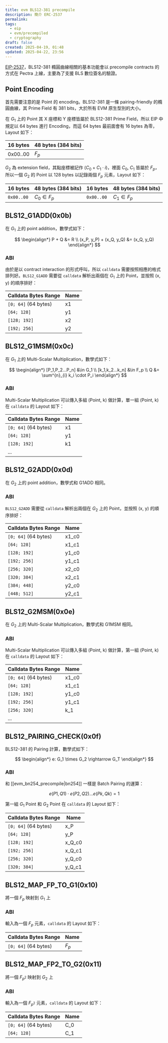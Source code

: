 ```yaml
---
title: evm BLS12-381 precompile
description: 簡介 ERC-2537
permalink: 
tags:
  - eip
  - evm/precompiled
  - cryptography
draft: false
created: 2025-04-19, 01:48
updated: 2025-04-22, 23:56
---
```

[EIP-2537](https://eips.ethereum.org/EIPS/eip-2537)，BLS12-381 橢圓曲線相關的基本功能會以 precompile contracts 的方式在 Pectra 上線，主要為了支援 BLS 數位簽名的驗證。

## Point Encoding

首先需要注意的是 Point 的 encoding。BLS12-381 是一條 pairing-friendly 的橢圓曲線，其 Prime Field 有 381 bits，大於所有 EVM 原生型別的大小。

在 $G_1$ 上的 Point 其 X 座標和 Y 座標皆屬於 BLS12-381 Prime Field，所以 EIP 中規定以 64 bytes 進行 Encoding，而這 64 bytes 最前面會有 16 bytes 為零，Layout 如下：

| 16 bytes | 48 bytes (384 bits) |
| -------- | ------------------- |
| 0x00..00 | $F_p$               |

$G_2$ 為 extension field，其點座標被記作 $(C_0 + C_1 \cdot i)$，裡面 $C_0,\ C_1$ 皆屬於 $F_p$，所以一個 $G_2$ 的 Point 以 128 bytes 以記錄兩個 $F_p$ 元素，Layout 如下：

| 16 bytes   | 48 bytes (384 bits) | 16 bytes   | 48 bytes (384 bits) |
| ---------- | ------------------- | ---------- | ------------------- |
| `0x00..00` | $C_0 \in F_p$       | `0x00..00` | $C_1 \in F_p$       |

## BLS12_G1ADD(0x0b)

在 $G_1$ 上的 point addition，數學式如下：

$$
\begin{align*}
P + Q &= R \\ 
(x_P, y_P) + (x_Q, y_Q) &= (x_Q, y_Q)
\end{align*}
$$

### ABI

由於是以 contract interaction 的形式呼叫，所以 `calldata` 需要按照相應的格式排列好。`BLS12_G1ADD` 需要從 `calldata` 解析出兩個在 $G_1$ 上的 Point，並按照 (x, y) 的順序排好：

| Calldata Bytes Range | Name |
| -------------------- | ---- |
| `[0; 64]` (64 bytes) | x1   |
| `[64; 128]`          | y1   |
| `[128; 192]`         | x2   |
| `[192; 256]`         | y2   |

## BLS12_G1MSM(0x0c)

在 $G_1$ 上的 Multi-Scalar Multiplication，數學式如下：

$$
\begin{align*}
[P_1,P_2...P_n] &\in G_1 \\ 
[k_1,k_2...k_n] &\in F_p \\
Q &= \sum^{n}_{i} k_i \cdot P_i
\end{align*}
$$

### ABI

Multi-Scalar Multiplication 可以傳入多組 (Point, k) 做計算，單一組 (Point, k) 在 `calldata` 的 Layout 如下：

| Calldata Bytes Range | Name |
| -------------------- | ---- |
| `[0; 64]` (64 bytes) | x1   |
| `[64; 128]`          | y1   |
| `[128; 192]`         | k1   |
| ...                  |      |

## BLS12_G2ADD(0x0d)

在 $G_2$ 上的 point addition，數學式和 G1ADD 相同。

### ABI

`BLS12_G2ADD` 需要從 `calldata` 解析出兩個在 $G_2$ 上的 Point，並按照 (x, y) 的順序排好：

| Calldata Bytes Range | Name  |
| -------------------- | ----- |
| `[0; 64]` (64 bytes) | x1_c0 |
| `[64; 128]`          | x1_c1 |
| `[128; 192]`         | y1_c0 |
| `[192; 256]`         | y1_c1 |
| `[256; 320]`         | x2_c0 |
| `[320; 384]`         | x2_c1 |
| `[384; 448]`         | y2_c0 |
| `[448; 512]`         | y2_c1 |

## BLS12_G2MSM(0x0e)

在 $G_2$ 上的 Multi-Scalar Multiplication，數學式和 G1MSM 相同。

### ABI

Multi-Scalar Multiplication 可以傳入多組 (Point, k) 做計算，第一組 (Point, k) 在 `calldata` 的 Layout 如下：

| Calldata Bytes Range | Name  |
| -------------------- | ----- |
| `[0; 64]` (64 bytes) | x1_c0 |
| `[64; 128]`          | x1_c1 |
| `[128; 192]`         | y1_c0 |
| `[192; 256]`         | y1_c1 |
| `[256; 320]`         | k_1   |
| ...                  |       |

## BLS12_PAIRING_CHECK(0x0f)

BLS12-381 的 Pairing 計算，數學式如下：

$$
\begin{align*}
e: G_1 \times G_2 \rightarrow G_T
\end{align*}
$$

### ABI

和 [[evm_bn254_precompile|bn254]] 一樣是 Batch Pairing 的運算：

$$
e(P1, Q1) \cdot e(P2, Q2) ... e(Pk, Qk) = 1
$$

第一組 $G_1$ Point 和 $G_2$ Point 在 `calldata` 的 Layout 如下：

| Calldata Bytes Range | Name   |
| -------------------- | ------ |
| `[0; 64]` (64 bytes) | x_P    |
| `[64; 128]`          | y_P    |
| `[128; 192]`         | x_Q_c0 | 
| `[192; 256]`         | x_Q_c1 |
| `[256; 320]`         | y_Q_c0 |
| `[320; 384]`         | y_Q_c1 |

## BLS12_MAP_FP_TO_G1(0x10)

將一個 $F_p$ 映射到 $G_1$ 上

### ABI

輸入為一個 $F_p$ 元素，`calldata` 的 Layout 如下：

| Calldata Bytes Range | Name  |
| -------------------- | ----- |
| `[0; 64]` (64 bytes) | $F_p$ |

## BLS12_MAP_FP2_TO_G2(0x11)

將一個 $F_{p^2}$ 映射到 $G_2$ 上

### ABI

輸入為一個 $F_{p^2}$ 元素，`calldata` 的 Layout 如下：

| Calldata Bytes Range | Name |
| -------------------- | ---- |
| `[0; 64]` (64 bytes) | C_0  |
| `[64; 128]`          | C_1  |
